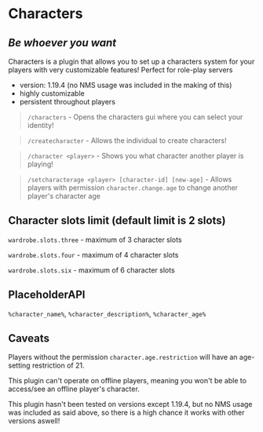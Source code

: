 # Characters
## _Be whoever you want_

Characters is a plugin that allows you to set up a characters system for your players with very customizable features!
Perfect for role-play servers

- version: 1.19.4 (no NMS usage was included in the making of this)
- highly customizable
- persistent throughout players

> `/characters` - Opens the characters gui where you can select your identity!

> `/createcharacter` - Allows the individual to create characters!

> `/character <player>` - Shows you what character another player is playing!

> `/setcharacterage <player> [character-id] [new-age]` - Allows players with permission `character.change.age` to change another player's character age

## Character slots limit (default limit is 2 slots)
 `wardrobe.slots.three` - maximum of 3 character slots

 `wardrobe.slots.four` - maximum of 4 character slots

 `wardrobe.slots.six` - maximum of 6 character slots

## PlaceholderAPI
`%character_name%`, `%character_description%`, `%character_age%`

## Caveats
 Players without the permission `character.age.restriction` will have an age-setting restriction of 21.

 This plugin can't operate on offline players, meaning you won't be able to access/see an offline player's character.

 This plugin hasn't been tested on versions except 1.19.4, but no NMS usage was included as said above, so there is a high chance it works with other versions aswell!
 
